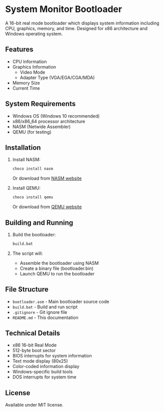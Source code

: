 # System Monitor Bootloader

A 16-bit real mode bootloader which displays system information including CPU, graphics, memory, and time. Designed for x86 architecture and Windows operating system.

## Features

- CPU Information
- Graphics Information
  - Video Mode
  - Adapter Type (VGA/EGA/CGA/MDA)
- Memory Size
- Current Time

## System Requirements

- Windows OS (Windows 10 recommended)
- x86/x86_64 processor architecture
- NASM (Netwide Assembler)
- QEMU (for testing)

## Installation

1. Install NASM:
   ```powershell
   choco install nasm
   ```
   Or download from [NASM website](https://www.nasm.us/)

2. Install QEMU:
   ```powershell
   choco install qemu
   ```
   Or download from [QEMU website](https://www.qemu.org/download/)

## Building and Running

1. Build the bootloader:
   ```bash
   build.bat
   ```

2. The script will:
   - Assemble the bootloader using NASM
   - Create a binary file (bootloader.bin)
   - Launch QEMU to run the bootloader

## File Structure

- `bootloader.asm` - Main bootloader source code
- `build.bat` - Build and run script
- `.gitignore` - Git ignore file
- `README.md` - This documentation

## Technical Details

- x86 16-bit Real Mode
- 512-byte boot sector
- BIOS interrupts for system information
- Text mode display (80x25)
- Color-coded information display
- Windows-specific build tools
- DOS interrupts for system time

## License

Available under MIT license.